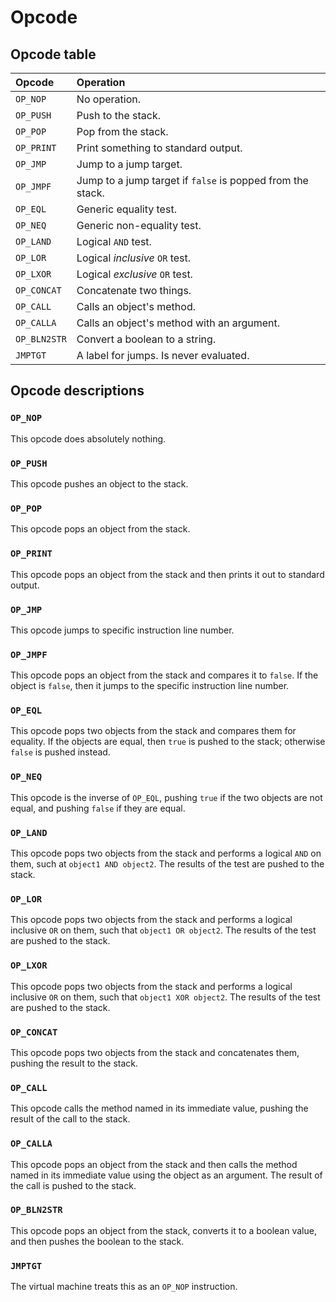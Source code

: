 # Opcode

## Opcode table

| Opcode       | Operation                                                             |
|:-------------|:----------------------------------------------------------------------|
| `OP_NOP`     | No operation.                                                         |
| `OP_PUSH`    | Push to the stack.                                                    |
| `OP_POP`     | Pop from the stack.                                                   |
| `OP_PRINT`   | Print something to standard output.                                   |
| `OP_JMP`     | Jump to a jump target.                                                |
| `OP_JMPF`    | Jump to a jump target if `false` is popped from the stack.            |
| `OP_EQL`     | Generic equality test.                                                |
| `OP_NEQ`     | Generic non-equality test.                                            |
| `OP_LAND`    | Logical `AND` test.                                                   |
| `OP_LOR`     | Logical _inclusive_ `OR` test.                                        |
| `OP_LXOR`    | Logical _exclusive_ `OR` test.                                        |
| `OP_CONCAT`  | Concatenate two things.                                               |
| `OP_CALL`    | Calls an object's method.                                             |
| `OP_CALLA`   | Calls an object's method with an argument.                            |
| `OP_BLN2STR` | Convert a boolean to a string.                                        |
| `JMPTGT`     | A label for jumps. Is never evaluated.                                |

## Opcode descriptions

### `OP_NOP`
This opcode does absolutely nothing.

### `OP_PUSH`
This opcode pushes an object to the stack.

### `OP_POP`
This opcode pops an object from the stack.

### `OP_PRINT`
This opcode pops an object from the stack and then prints it out to standard
output.

### `OP_JMP`
This opcode jumps to specific instruction line number.

### `OP_JMPF`
This opcode pops an object from the stack and compares it to `false`.  If the
object is `false`, then it jumps to the specific instruction line number.

### `OP_EQL`
This opcode pops two objects from the stack and compares them for equality.  If
the objects are equal, then `true` is pushed to the stack; otherwise `false` is
pushed instead.

### `OP_NEQ`
This opcode is the inverse of `OP_EQL`, pushing `true` if the two objects are
not equal, and pushing `false` if they are equal.

### `OP_LAND`
This opcode pops two objects from the stack and performs a logical `AND` on
them, such at `object1 AND object2`.  The results of the test are pushed to the
stack.

### `OP_LOR`
This opcode pops two objects from the stack and performs a logical inclusive
`OR` on them, such that `object1 OR object2`.  The results of the test are
pushed to the stack.

### `OP_LXOR`
This opcode pops two objects from the stack and performs a logical inclusive
`OR` on them, such that `object1 XOR object2`.  The results of the test are
pushed to the stack.

### `OP_CONCAT`
This opcode pops two objects from the stack and concatenates them, pushing the
result to the stack.

### `OP_CALL`
This opcode calls the method named in its immediate value, pushing the result of
the call to the stack.

### `OP_CALLA`
This opcode pops an object from the stack and then calls the method named in its
immediate value using the object as an argument.  The result of the call is
pushed to the stack.

### `OP_BLN2STR`
This opcode pops an object from the stack, converts it to a boolean value, and
then pushes the boolean to the stack.

### `JMPTGT`
The virtual machine treats this as an `OP_NOP` instruction.
